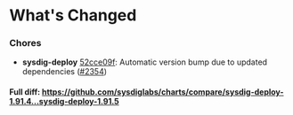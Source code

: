 # What's Changed

### Chores
- **sysdig-deploy** [52cce09f](https://github.com/sysdiglabs/charts/commit/52cce09fa1d095f5ad436b1137e1d553efbdf8bd): Automatic version bump due to updated dependencies ([#2354](https://github.com/sysdiglabs/charts/issues/2354))
#### Full diff: https://github.com/sysdiglabs/charts/compare/sysdig-deploy-1.91.4...sysdig-deploy-1.91.5
